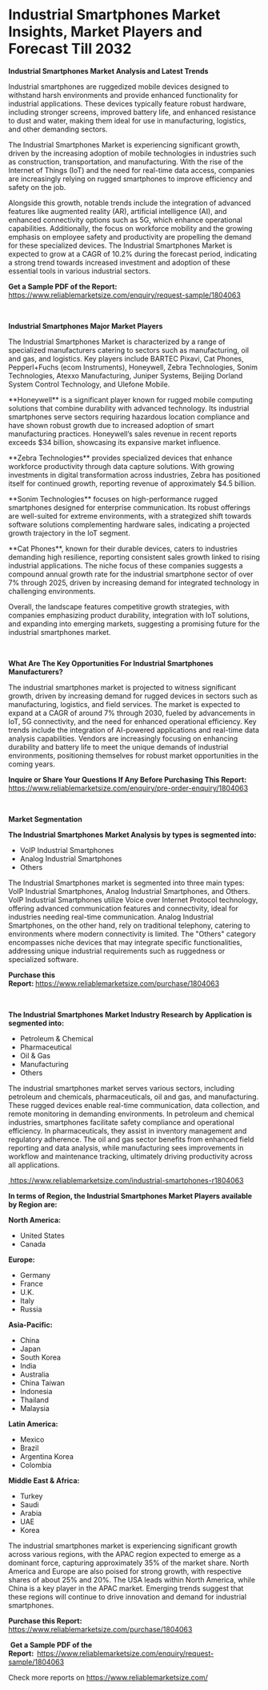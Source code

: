 <p><h1>Industrial Smartphones Market Insights, Market Players and Forecast Till 2032</h1></p><p><strong>Industrial Smartphones Market Analysis and Latest Trends</strong></p>
<p><p>Industrial smartphones are ruggedized mobile devices designed to withstand harsh environments and provide enhanced functionality for industrial applications. These devices typically feature robust hardware, including stronger screens, improved battery life, and enhanced resistance to dust and water, making them ideal for use in manufacturing, logistics, and other demanding sectors. </p><p>The Industrial Smartphones Market is experiencing significant growth, driven by the increasing adoption of mobile technologies in industries such as construction, transportation, and manufacturing. With the rise of the Internet of Things (IoT) and the need for real-time data access, companies are increasingly relying on rugged smartphones to improve efficiency and safety on the job. </p><p>Alongside this growth, notable trends include the integration of advanced features like augmented reality (AR), artificial intelligence (AI), and enhanced connectivity options such as 5G, which enhance operational capabilities. Additionally, the focus on workforce mobility and the growing emphasis on employee safety and productivity are propelling the demand for these specialized devices. The Industrial Smartphones Market is expected to grow at a CAGR of 10.2% during the forecast period, indicating a strong trend towards increased investment and adoption of these essential tools in various industrial sectors.</p></p>
<p><strong>Get a Sample PDF of the Report:&nbsp;</strong> <a href="https://www.reliablemarketsize.com/enquiry/request-sample/1804063?utm_campaign=3367&utm_medium=2&utm_source=Github&utm_content=ia&utm_term=06042025&utm_id=industrial-smartphones">https://www.reliablemarketsize.com/enquiry/request-sample/1804063</a></p>
<p>&nbsp;</p>
<p><strong>Industrial Smartphones Major Market Players</strong></p>
<p><p>The Industrial Smartphones Market is characterized by a range of specialized manufacturers catering to sectors such as manufacturing, oil and gas, and logistics. Key players include BARTEC Pixavi, Cat Phones, Pepperl+Fuchs (ecom Instruments), Honeywell, Zebra Technologies, Sonim Technologies, Atexxo Manufacturing, Juniper Systems, Beijing Dorland System Control Technology, and Ulefone Mobile. </p><p>**Honeywell** is a significant player known for rugged mobile computing solutions that combine durability with advanced technology. Its industrial smartphones serve sectors requiring hazardous location compliance and have shown robust growth due to increased adoption of smart manufacturing practices. Honeywell’s sales revenue in recent reports exceeds $34 billion, showcasing its expansive market influence.</p><p>**Zebra Technologies** provides specialized devices that enhance workforce productivity through data capture solutions. With growing investments in digital transformation across industries, Zebra has positioned itself for continued growth, reporting revenue of approximately $4.5 billion. </p><p>**Sonim Technologies** focuses on high-performance rugged smartphones designed for enterprise communication. Its robust offerings are well-suited for extreme environments, with a strategized shift towards software solutions complementing hardware sales, indicating a projected growth trajectory in the IoT segment.</p><p>**Cat Phones**, known for their durable devices, caters to industries demanding high resilience, reporting consistent sales growth linked to rising industrial applications. The niche focus of these companies suggests a compound annual growth rate for the industrial smartphone sector of over 7% through 2025, driven by increasing demand for integrated technology in challenging environments.</p><p>Overall, the landscape features competitive growth strategies, with companies emphasizing product durability, integration with IoT solutions, and expanding into emerging markets, suggesting a promising future for the industrial smartphones market.</p></p>
<p>&nbsp;</p>
<p><strong>What Are The Key Opportunities For Industrial Smartphones Manufacturers?</strong></p>
<p><p>The industrial smartphones market is projected to witness significant growth, driven by increasing demand for rugged devices in sectors such as manufacturing, logistics, and field services. The market is expected to expand at a CAGR of around 7% through 2030, fueled by advancements in IoT, 5G connectivity, and the need for enhanced operational efficiency. Key trends include the integration of AI-powered applications and real-time data analysis capabilities. Vendors are increasingly focusing on enhancing durability and battery life to meet the unique demands of industrial environments, positioning themselves for robust market opportunities in the coming years.</p></p>
<p><strong>Inquire or Share Your Questions If Any Before Purchasing This Report:</strong> <a href="https://www.reliablemarketsize.com/enquiry/pre-order-enquiry/1804063?utm_campaign=3367&utm_medium=2&utm_source=Github&utm_content=ia&utm_term=06042025&utm_id=industrial-smartphones">https://www.reliablemarketsize.com/enquiry/pre-order-enquiry/1804063</a></p>
<p>&nbsp;</p>
<p><strong>Market Segmentation</strong></p>
<p><strong>The Industrial Smartphones Market Analysis by types is segmented into:</strong></p>
<p><ul><li>VoIP Industrial Smartphones</li><li>Analog Industrial Smartphones</li><li>Others</li></ul></p>
<p><p>The Industrial Smartphones market is segmented into three main types: VoIP Industrial Smartphones, Analog Industrial Smartphones, and Others. VoIP Industrial Smartphones utilize Voice over Internet Protocol technology, offering advanced communication features and connectivity, ideal for industries needing real-time communication. Analog Industrial Smartphones, on the other hand, rely on traditional telephony, catering to environments where modern connectivity is limited. The "Others" category encompasses niche devices that may integrate specific functionalities, addressing unique industrial requirements such as ruggedness or specialized software.</p></p>
<p><strong>Purchase this Report:&nbsp;</strong><a href="https://www.reliablemarketsize.com/purchase/1804063?utm_campaign=3367&utm_medium=2&utm_source=Github&utm_content=ia&utm_term=06042025&utm_id=industrial-smartphones">https://www.reliablemarketsize.com/purchase/1804063</a></p>
<p>&nbsp;</p>
<p><strong>The Industrial Smartphones Market Industry Research by Application is segmented into:</strong></p>
<p><ul><li>Petroleum & Chemical</li><li>Pharmaceutical</li><li>Oil & Gas</li><li>Manufacturing</li><li>Others</li></ul></p>
<p><p>The industrial smartphones market serves various sectors, including petroleum and chemicals, pharmaceuticals, oil and gas, and manufacturing. These rugged devices enable real-time communication, data collection, and remote monitoring in demanding environments. In petroleum and chemical industries, smartphones facilitate safety compliance and operational efficiency. In pharmaceuticals, they assist in inventory management and regulatory adherence. The oil and gas sector benefits from enhanced field reporting and data analysis, while manufacturing sees improvements in workflow and maintenance tracking, ultimately driving productivity across all applications.</p></p>
<p><a href="https://www.reliablemarketsize.com/industrial-smartphones-r1804063?utm_campaign=3367&utm_medium=2&utm_source=Github&utm_content=ia&utm_term=06042025&utm_id=industrial-smartphones">&nbsp;https://www.reliablemarketsize.com/industrial-smartphones-r1804063</a></p>
<p><strong>In terms of Region, the Industrial Smartphones Market Players available by Region are:</strong></p>
<p>
    <p> <strong> North America: </strong>
        <ul>
            <li>United States</li>
            <li>Canada</li>
        </ul>
        </p> 
    <p> <strong> Europe: </strong>
        <ul>
            <li>Germany</li>
            <li>France</li>
            <li>U.K.</li>
            <li>Italy</li>
            <li>Russia</li>
        </ul>
        </p> 
    <p> <strong> Asia-Pacific: </strong>
        <ul>
            <li>China</li>
            <li>Japan</li>
            <li>South Korea</li>
            <li>India</li>
            <li>Australia</li>
            <li>China Taiwan</li>
            <li>Indonesia</li>
            <li>Thailand</li>
            <li>Malaysia</li>
        </ul>
        </p> 
    <p> <strong> Latin America: </strong>
        <ul>
            <li>Mexico</li>
            <li>Brazil</li>
            <li>Argentina Korea</li>
            <li>Colombia</li>
        </ul>
        </p> 
    <p> <strong> Middle East & Africa: </strong>
        <ul>
            <li>Turkey</li>
            <li>Saudi</li>
            <li>Arabia</li>
            <li>UAE</li>
            <li>Korea</li>
        </ul>
    </p>
    </p>
<p><p>The industrial smartphones market is experiencing significant growth across various regions, with the APAC region expected to emerge as a dominant force, capturing approximately 35% of the market share. North America and Europe are also poised for strong growth, with respective shares of about 25% and 20%. The USA leads within North America, while China is a key player in the APAC market. Emerging trends suggest that these regions will continue to drive innovation and demand for industrial smartphones.</p></p>
<p><strong>Purchase this Report: </strong><a href="https://www.reliablemarketsize.com/purchase/1804063?utm_campaign=3367&utm_medium=2&utm_source=Github&utm_content=ia&utm_term=06042025&utm_id=industrial-smartphones">https://www.reliablemarketsize.com/purchase/1804063</a></p>
<p>&nbsp;<strong>Get a Sample PDF of the Report:&nbsp;&nbsp;</strong><a href="https://www.reliablemarketsize.com/enquiry/request-sample/1804063?utm_campaign=3367&utm_medium=2&utm_source=Github&utm_content=ia&utm_term=06042025&utm_id=industrial-smartphones">https://www.reliablemarketsize.com/enquiry/request-sample/1804063</a></p>
<p><strong></strong></p>
<p>Check more reports on <a href="https://www.reliablemarketsize.com/?utm_campaign=3367&utm_medium=2&utm_source=Github&utm_content=ia&utm_term=06042025&utm_id=industrial-smartphones">https://www.reliablemarketsize.com/</a></p>